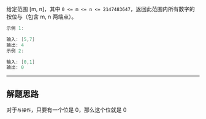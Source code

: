 给定范围 [m, n]，其中 `0 <= m <= n <= 2147483647`，返回此范围内所有数字的按位与（包含 m, n 两端点）。

```cpp
示例 1: 

输入: [5,7]
输出: 4
示例 2:

输入: [0,1]
输出: 0
```

---

## 解题思路

对于`与操作`，只要有一个位是 0，那么这个位就是 0

##
